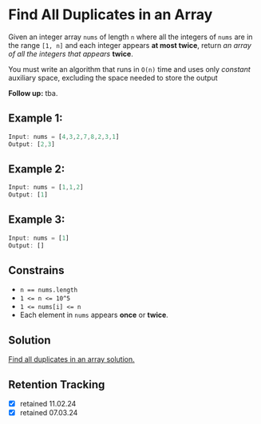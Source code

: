 # Find All Duplicates in an Array

Given an integer array `nums` of length `n` where all the integers of `nums` are in the range `[1, n]` and each integer appears **at most twice**, return *an array of all the integers that appears* **twice**.

You must write an algorithm that runs in `O(n)` time and uses only *constant* auxiliary space, excluding the space needed to store the output

**Follow up:** tba.

## Example 1:

```ts
Input: nums = [4,3,2,7,8,2,3,1]
Output: [2,3]
```

## Example 2:

```ts
Input: nums = [1,1,2]
Output: [1]
```

## Example 3:

```ts
Input: nums = [1]
Output: []
```

## Constrains

- `n == nums.length`
- `1 <= n <= 10^5`
- `1 <= nums[i] <= n`
- Each element in `nums` appears **once** or **twice**.

## Solution

[Find all duplicates in an array solution.](find-duplicates-solution.md)

## Retention Tracking

- [x] retained 11.02.24
- [x] retained 07.03.24
